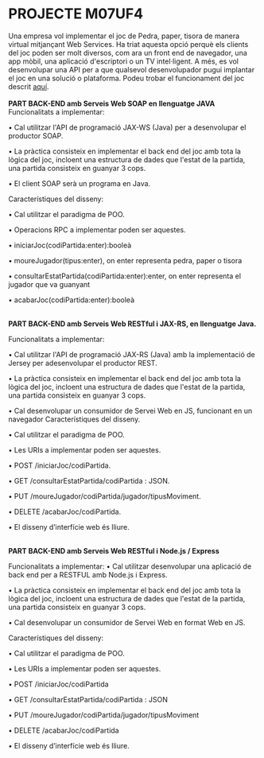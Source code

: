 # PROJECTE M07UF4

Una empresa vol implementar el joc de Pedra, paper, tisora de manera virtual mitjançant Web Services.
Ha triat aquesta opció perquè els clients del joc poden ser molt diversos, com ara un front end de
navegador, una app mòbil, una aplicació d'escriptori o un TV intel·ligent. A més, es vol desenvolupar
una API per a que qualsevol desenvolupador pugui implantar el joc en una solució o plataforma.
Podeu trobar el funcionament del joc descrit <a href="https://ca.wikipedia.org/wiki/Pedra,_paper,_tisora.">aquí</a>.
</br></br>
<b>PART BACK-END amb Serveis Web SOAP en llenguatge JAVA</b>
Funcionalitats a implementar:

• Cal utilitzar l'API de programació JAX-WS (Java) per a desenvolupar el productor SOAP.

• La pràctica consisteix en implementar el back end del joc amb tota la lògica del joc, incloent una estructura de dades que l'estat de la partida, una partida consisteix en guanyar 3 cops.

• El client SOAP serà un programa en Java.

Característiques del disseny:

• Cal utilitzar el paradigma de POO.

• Operacions RPC a implementar poden ser aquestes.

• iniciarJoc(codiPartida:enter):booleà

• moureJugador(tipus:enter), on enter representa pedra, paper o tisora

• consultarEstatPartida(codiPartida:enter):enter, on enter representa el jugador que va guanyant

• acabarJoc(codiPartida:enter):booleà

</br>
<b>PART BACK-END amb Serveis Web RESTful i JAX-RS, en llenguatge Java.</b>

Funcionalitats a implementar:

• Cal utilitzar l'API de programació JAX-RS (Java) amb la implementació de Jersey per adesenvolupar el productor REST.

• La pràctica consisteix en implementar el back end del joc amb tota la lògica del joc, incloent una estructura de dades que l'estat de la partida, una partida consisteix en guanyar 3 cops.

• Cal desenvolupar un consumidor de Servei Web en JS, funcionant en un navegador
Característiques del disseny.

• Cal utilitzar el paradigma de POO.

• Les URIs a implementar poden ser aquestes.

• POST /iniciarJoc/codiPartida.

• GET /consultarEstatPartida/codiPartida : JSON.

• PUT /moureJugador/codiPartida/jugador/tipusMoviment.

• DELETE /acabarJoc/codiPartida.

• El disseny d’interfície web és lliure.

</br>
<b>PART BACK-END amb Serveis Web RESTful i Node.js / Express</b>

Funcionalitats a implementar:
• Cal utilitzar desenvolupar una aplicació de back end per a RESTFUL amb Node.js i Express.

• La pràctica consisteix en implementar el back end del joc amb tota la lògica del joc, incloent una estructura de dades que l'estat de la partida, una partida consisteix en guanyar 3 cops.

• Cal desenvolupar un consumidor de Servei Web en format Web en JS.

Característiques del disseny:

• Cal utilitzar el paradigma de POO.

• Les URIs a implementar poden ser aquestes.

• POST /iniciarJoc/codiPartida

• GET /consultarEstatPartida/codiPartida : JSON

• PUT /moureJugador/codiPartida/jugador/tipusMoviment

• DELETE /acabarJoc/codiPartida

• El disseny d’interfície web és lliure.
